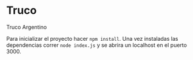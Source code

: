 # Truco
Truco Argentino


Para inicializar el proyecto hacer `npm install`. Una vez instaladas las dependencias correr `node index.js` y se abrira un localhost en el puerto 3000.
